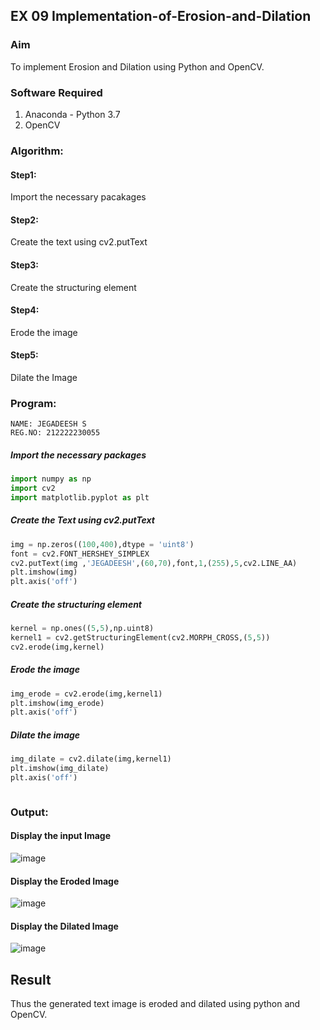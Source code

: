 ## EX 09 Implementation-of-Erosion-and-Dilation
### Aim
To implement Erosion and Dilation using Python and OpenCV.
### Software Required
1. Anaconda - Python 3.7
2. OpenCV
### Algorithm:
#### Step1:<br>
Import the necessary pacakages

#### Step2:<br>
Create the text using cv2.putText

#### Step3:<br>
Create the structuring element

#### Step4:<br>
Erode the image


#### Step5: <br>
Dilate the Image

 
### Program:
```
NAME: JEGADEESH S
REG.NO: 212222230055
```

##### Import the necessary packages
``` Python
import numpy as np
import cv2
import matplotlib.pyplot as plt
```
##### Create the Text using cv2.putText
``` Python
img = np.zeros((100,400),dtype = 'uint8')
font = cv2.FONT_HERSHEY_SIMPLEX
cv2.putText(img ,'JEGADEESH',(60,70),font,1,(255),5,cv2.LINE_AA)
plt.imshow(img)
plt.axis('off')
```
##### Create the structuring element
``` Python
kernel = np.ones((5,5),np.uint8)
kernel1 = cv2.getStructuringElement(cv2.MORPH_CROSS,(5,5))
cv2.erode(img,kernel)
```
##### Erode the image
``` Python
img_erode = cv2.erode(img,kernel1)
plt.imshow(img_erode)
plt.axis('off')

```
##### Dilate the image
``` Python
img_dilate = cv2.dilate(img,kernel1)
plt.imshow(img_dilate)
plt.axis('off')



```
### Output:
#### Display the input Image
![image](https://github.com/JEGADEESH07/erosion--dilation/assets/113497131/b1dd7c51-c025-48a6-af96-3fef6f22c560)

#### Display the Eroded Image
![image](https://github.com/JEGADEESH07/erosion--dilation/assets/113497131/591cb19f-c706-49c5-b60c-e76b7e2dba0e)

#### Display the Dilated Image
![image](https://github.com/JEGADEESH07/erosion--dilation/assets/113497131/b46e3fd9-f62a-4ce8-bb12-98c6fce7909b)

## Result
Thus the generated text image is eroded and dilated using python and OpenCV.
